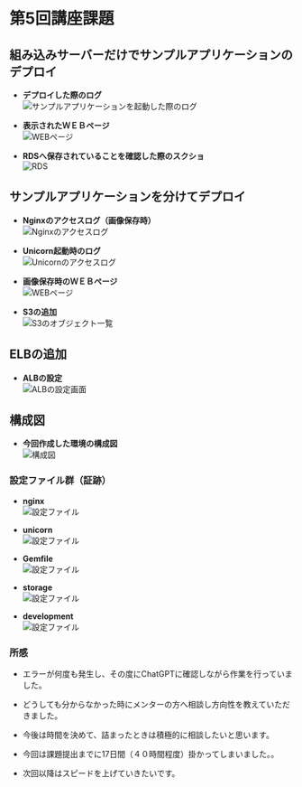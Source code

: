 # 第5回講座課題

## 組み込みサーバーだけでサンプルアプリケーションのデプロイ

- **デプロイした際のログ**  
![サンプルアプリケーションを起動した際のログ](lecture05_images/組み込みサーバーでのデプロイ_実行画面.png)

- **表示されたＷＥＢページ**  
![WEBページ](lecture05_images/組み込みサーバーでのデプロイ_WEBページ.png)

- **RDSへ保存されていることを確認した際のスクショ**  
![RDS](lecture05_images/組み込みサーバーでのデプロイ_RDS.png)

## サンプルアプリケーションを分けてデプロイ

- **Nginxのアクセスログ（画像保存時）**  
![Nginxのアクセスログ](lecture05_images/サーバーアプリケーションを分けてデプロイ_Nginx.png)

- **Unicorn起動時のログ**  
![Unicornのアクセスログ](lecture05_images/サーバーアプリケーションを分けてデプロイ_Unicorn.png)

- **画像保存時のＷＥＢページ**  
![WEBページ](lecture05_images/サーバーアプリケーションを分けてデプロイ_WEBページ.png)

- **S3の追加**  
![S3のオブジェクト一覧](lecture05_images/S3の追加.png)

## ELBの追加

- **ALBの設定**  
![ALBの設定画面](lecture05_images/ALBの設定.png)

## 構成図

- **今回作成した環境の構成図**  
![構成図](lecture05_images/構成図.png)

### 設定ファイル群（証跡）

- **nginx**  
![設定ファイル](lecture05_images/nginx.conf.png)

- **unicorn**  
![設定ファイル](lecture05_images/unicorn.png)

- **Gemfile**  
![設定ファイル](lecture05_images/Gemfile.png)

- **storage**  
![設定ファイル](lecture05_images/storage.yml.png)

- **development**  
![設定ファイル](lecture05_images/development.rb.png)

### 所感

- エラーが何度も発生し、その度にChatGPTに確認しながら作業を行っていました。
- どうしても分からなかった時にメンターの方へ相談し方向性を教えていただきました。

- 今後は時間を決めて、詰まったときは積極的に相談したいと思います。
- 今回は課題提出までに17日間（４０時間程度）掛かってしまいました。。
- 次回以降はスピードを上げていきたいです。